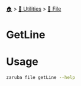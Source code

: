 <!--startTocHeader-->
[🏠](../../README.md) > [🔧 Utilities](../README.md) > [📁 File](README.md)
# GetLine
<!--endTocHeader-->

# Usage


```bash
zaruba file getLine --help
```


<!--startTocSubtopic-->
<!--endTocSubtopic-->